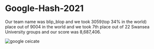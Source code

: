 # Google-Hash-2021
Our team name was blip_blop and we took 3059(top 34% in the world) place out of 9004 in the world and we took 7th place out of 22 Swansea University groups and our score was 8,687,406.

![google ceicate](google_ceicate.jpg)
